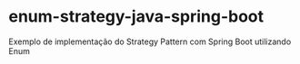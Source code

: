 # enum-strategy-java-spring-boot
Exemplo de implementação do Strategy Pattern com Spring Boot utilizando Enum
